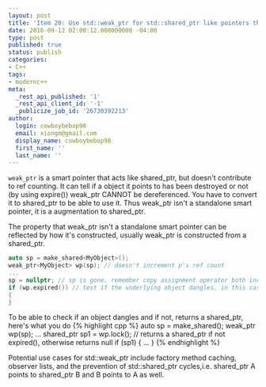 ```yaml
---
layout: post
title: 'Item 20: Use std::weak_ptr for std::shared_ptr like pointers that can dangle'
date: 2016-09-12 02:00:12.000000000 -04:00
type: post
published: true
status: publish
categories:
- C++
tags:
- modernc++
meta:
  _rest_api_published: '1'
  _rest_api_client_id: '-1'
  _publicize_job_id: '26730392213'
author:
  login: cowboybebop98
  email: xiongm@gmail.com
  display_name: cowboybebop98
  first_name: ''
  last_name: ''
---
```

`weak_ptr` is a smart pointer that acts like shared_ptr, but doesn't contribute to ref counting. It can tell if a object it points to has been destroyed or not (by using expire()) weak_ptr CANNOT be dereferenced. You have to convert it to shared_ptr to be able to use it. Thus weak_ptr isn't a standalone smart pointer, it is a augmentation to shared_ptr.

The property that weak_ptr isn't a standalone smart pointer can be reflected by how it's constructed, usually weak_ptr is constructed from a shared_ptr.

~~~cpp
auto sp = make_shared<MyObject>();
weak_ptr<MyObject> wp(sp); // doesn't increment p's ref count
...
sp = nullptr; // sp is gone. remember copy assignment operator both increment and decrement
if (wp.expired()) // test if the underlying object dangles, in this case true
{
}
~~~

To be able to check if an object dangles and if not, returns a shared_ptr, here's what you do
{% highlight cpp %}
auto sp = make_shared<MyObject>();
weak_ptr<MyObject> wp(sp);
...
shared_ptr<MyObject> sp1 = wp.lock(); // returns a shared_ptr if not expired(), otherwise returns null
if (sp1)
{
 ...
}
{% endhighlight %}

Potential use cases for std::weak_ptr include factory method caching, observer lists, and the prevention of std::shared_ptr cycles,i.e. shared_ptr A points to shared_ptr B and B points to A as well.

